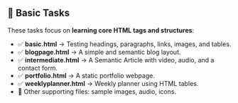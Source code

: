 ## 📘 Basic Tasks  

These tasks focus on **learning core HTML tags and structures**:  

- ✅ **basic.html** → Testing headings, paragraphs, links, images, and tables.  
- ✅ **blogpage.html** → A simple and semantic blog layout.  
- ✅ **intermediate.html** → A Semantic Article with video, audio, and a contact form. 
- ✅ **portfolio.html** → A static portfolio webpage.  
- ✅ **weeklyplanner.html** → Weekly planner using HTML tables.  
- 📂 Other supporting files: sample images, audio, icons.  

